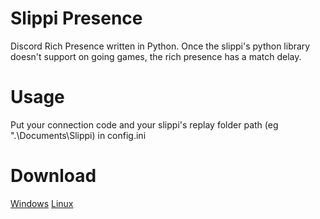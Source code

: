# Slippi Presence

Discord Rich Presence written in Python. Once the slippi's python library doesn't support on going games, the rich presence has a match delay.

# Usage

Put your connection code and your slippi's replay folder path (eg ".\Documents\Slippi) in config.ini


# Download

[Windows](https://github.com/miguelrcborges/Slippi-Presence/releases/download/maybe-final/Windows.executable.zip)
[Linux](https://github.com/miguelrcborges/Slippi-Presence/releases/download/maybe-final/Linux.tar.gz)

